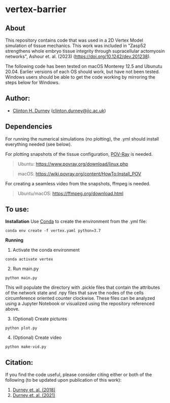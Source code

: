 # vertex-barrier

## About
This repository contains code that was used in a 2D Vertex Model simulation of tissue mechanics. This work was included in "Zasp52 strengthens whole embryo tissue integrity through supracellular actomyosin networks", Ashour et. al. (2023) (https://doi.org/10.1242/dev.201238). 

The following code has been tested on macOS Monterey 12.5 and Ubunutu 20.04.  Earlier versions of each OS should work, but have not been tested.  Windows users should be able to get the code working by mirroring the steps below for Windows.

## Author:
* [Clinton H. Durney](https://clintondurney.github.io/) (clinton.durney@jic.ac.uk)

## Dependencies 
For running the numerical simulations (no plotting), the .yml should install everything needed (see below).

For plotting snapshots of the tissue configuration, [POV-Ray](http://www.povray.org/) is needed. 

  > Ubuntu: https://www.povray.org/download/linux.php

  > macOS: https://wiki.povray.org/content/HowTo:Install_POV

For creating a seamless video from the snapshots, ffmpeg is needed. 

  > Ubuntu/macOS: https://ffmpeg.org/download.html

## To use:
__Installation__
Use [Conda](https://docs.conda.io/en/latest/) to create the environment from the .yml file:
```
conda env create -f vertex.yaml python=3.7
```

__Running__
1. Activate the conda environment
```
conda activate vertex
```
2. Run main.py 
```
python main.py
```

This will populate the directory with .pickle files that contain the attributes of the network state and .npy files that save the nodes of the cells circumference oriented counter clockwise. These files can be analyzed using a Jupyter Notebook or visualized using the repository referenced above.

3. (Optional) Create pictures
```
python plot.py
```

4. (Optional) Create video
```
python make-vid.py
```

## Citation:
If you find the code useful, please consider citing either or both of the following (to be updated upon publication of this work):
1. [Durney et. al. (2018)](https://www.sciencedirect.com/science/article/pii/S0006349518311615)
2. [Durney et. al. (2021)](https://iopscience.iop.org/article/10.1088/1478-3975/abfa69/meta)









